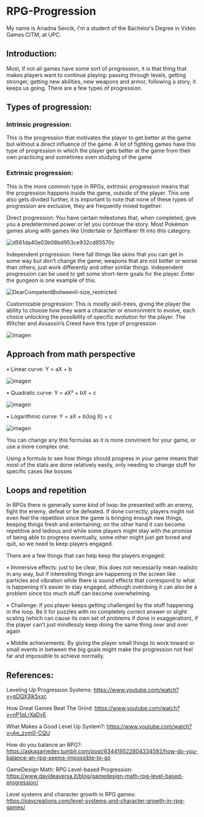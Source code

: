 # RPG-Progression
My name is Ariadna Sevcik, I'm a student of the Bachelor’s Degree in Video Games CITM, at UPC.
## Introduction:
Most, if not all games have some sort of progression, it is that thing that makes players want to continue playing: passing through levels, getting stronger, getting new abilities, new weapons and armor, following a story, it keeps us going. There are a few types of progression.
## Types of progression:
### Intrinsic progression: 
  This is the progression that motivates the player to get better at the game but without a direct influence of the game. A lot of fighting games have this type of progression in which the player gets better at the game from their own practicing and sometimes even studying of the game
	
### Extrinsic progression: 
  This is the more common type in RPGs, extrinsic progression means that the progression happens inside the game, outside of the player. This one also gets divided further, it is important to note that none of these types of progression are exclusive, they are frequently mixed together: 
  
Direct progression: You have certain milestones that, when completed, give you a predetermined power or let you continue the story. Most Pokémon games along with games like Undertale or Spiritfarer fit into this category.

![d561da40e03b08bd953ce932cd85570c](https://user-images.githubusercontent.com/99729800/221762033-3f98a9d4-6ddc-4667-8eb8-c2f2c237de3d.gif)

Independent progression: Here fall things like skins that you can get in some way but don’t change the game; weapons that are not better or worse than others, just work differently and other similar things. Independent progression can be used to get some short-term goals for the player. Enter the gungeon is one example of this.

![DearCompetentBoilweevil-size_restricted](https://user-images.githubusercontent.com/99729800/221762058-1d1bd683-2b71-4f47-94cf-7919475abee9.gif)

    
Customizable progression: This is mostly skill-trees, giving the player the ability to choose how they want a character or environment to evolve, each choice unlocking the possibility of specific evolution for the player. The Witcher and Assassin’s Creed have this type of progression

![imagen](https://user-images.githubusercontent.com/99729800/221761826-62a40f83-3b06-4465-8d9f-9559e1a229d1.png)

    
## Approach from math perspective
•	Linear curve: Y = aX + b

![imagen](https://user-images.githubusercontent.com/99729800/221762387-d54b03ea-b854-4c83-a798-4c88b6601baa.png)

•	Quadratic curve: Y = aX² + bX + c

![imagen](https://user-images.githubusercontent.com/99729800/221762434-32a0a66e-f944-4eb5-8ad3-cecd22b7ae35.png)

•	Logarithmic curve: Y = aX + b(log X) + c

![imagen](https://user-images.githubusercontent.com/99729800/221762507-92bffb66-4474-4d7e-afeb-f0fb3eae9769.png)

You can change any this formulas as it is more convinient for your game, or use a more complex one.

Using a formula to see how things should progress in your game means that most of the stats are done relatively easily, only needing to change stuff for specific cases like bosses

## Loops and repetition
In RPGs there is generally some kind of loop: be presented with an enemy, fight the enemy, defeat or be defeated. If done correctly, players might not even feel the repetition since the game is bringing enough new things, keeping things fresh and entertaining; on the other hand it can become repetitive and tedious and while some players might stay with the promise of being able to progress eventually, some other might just get bored and quit, so we need to keep players engaged.

There are a few things that can help keep the players engaged:

•	Immersive effects: just to be clear, this does not necessarily mean realistic in any way, but if interesting things are happening in the screen like particles and vibration while there is sound effects that correspond to what is happening it’s easier to stay engaged, although overdoing it can also be a problem since too much stuff can become overwhelming.

•	Challenge: if you player keeps getting challenged by the stuff happening in the loop. Be it for puzzles with no completely correct answer or slight scaling (which can cause its own set of problems if done in exaggeration), if the player can’t just mindlessly keep doing the same thing over and over again 

•	Middle achievements: By giving the player small things to work toward or small events in between the big goals might make the progression not feel far and impossible to achieve normally.


## References:
Leveling Up Progression Systems: https://www.youtube.com/watch?v=gDQX3jk5xxc

How Great Games Beat The Grind: https://www.youtube.com/watch?v=nP1qLrXaDvE

What Makes a Good Level Up System?: https://www.youtube.com/watch?v=Ae_zvm0-CQU

How do you balance an RPG?: https://askagamedev.tumblr.com/post/634419522804334592/how-do-you-balance-an-rpg-seems-impossible-to-go

GameDesign Math: RPG Level-based Progression: https://www.davideaversa.it/blog/gamedesign-math-rpg-level-based-progression/

Level systems and character growth in RPG games: https://pavcreations.com/level-systems-and-character-growth-in-rpg-games/ 





